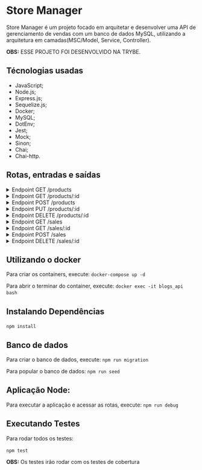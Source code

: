# Store Manager

Store Manager é um projeto focado em arquitetar e desenvolver uma API de gerenciamento de vendas com um banco de dados MySQL, utilizando a arquitetura em camadas(MSC/Model, Service, Controller).

<strong>OBS:</strong> ESSE PROJETO FOI DESENVOLVIDO NA TRYBE.

## Técnologias usadas
* JavaScript;
* Node.js;
* Express.js;
* Sequelize.js;
* Docker;
* MySQL;
* DotEnv;
* Jest;
* Mock;
* Sinon;
* Chai;
* Chai-http.

## Rotas, entradas e saídas

<details>
<summary>Endpoint GET /products</summary><br />
Utilizado para retornar as informações de todos os produtos que contém no banco de dados.

##### Exemplo de entrada:
<img alt="imagem-exemplo-entrada-correta-get-products" src="/images-readme/get-products-exemplo-entrada.png">

##### Exemplo de saída:
<img alt="imagem-exemplo-saida-correta-get-products" src="/images-readme/get-products-exemplo-saida.png">

</details>

<details>
<summary>Endpoint GET /products/:id</summary><br />
Utilizado para retornar as informações do produto com o id correspondente que contém no banco de dados.

##### Exemplo de entrada:
<img alt="imagem-exemplo-entrada-correta-get-products-id" src="/images-readme/get-products-id-exemplo-entrada.png">

##### Exemplo de saída:
<img alt="imagem-exemplo-saida-correta-get-products-id" src="/images-readme/get-products-id-exemplo-saida.png">

#### Mensagens de erro
Existe apenas uma mensagem de erro que seria quando o id não corresponde a nenhum produto.

##### Caso não exista produto com aquele id no banco de dados, o retorno será:
```
{
  "message": "Product not found"
}
```

</details>

<details>
<summary>Endpoint POST /products</summary><br />
Utilizado para criar e adicionar um novo produto no banco de dados. O banco de dados exige que o usuário insira somente um nome com, no mínimo, 5 caracters.

##### Informações necessárias:

* <strong>name:</strong> É o nome do produto. Deve ser enviado como string e o mínimo de caracters é 5. É obrigatório.

##### Exemplo de entrada:
<img alt="imagem-exemplo-entrada-correta-post-products" src="/images-readme/post-products-exemplo-entrada.png">

##### Exemplo de saída:
<img alt="imagem-exemplo-saída-correta-post-products" src="/images-readme/post-products-exemplo-saida.png">

#### Mensagens de erro
Existem dois cenários onde a saída acima pode não ser retornada: caso não seja enviado um nome e caso o nome não tenha, pelo menos, 5 caracters.

##### Retorno para caso falte o nome:
```
{
  "message": "\"name\" is required"
}
```

##### Retorno para caso name tenha menos de 5 caracters:
```
{
  "message": "\"name\" length must be at least 5 characters long"
}
```

</details>

<details>
<summary>Endpoint PUT /products/:id</summary><br />
Utilizado para atualizar o nome do produto com o id correspondente. Para isso, é necessário que o usuário insira somente um nome com, no mínimo, 5 caracters.

##### Informações necessárias:

* <strong>name:</strong> É o nome do produto. Deve ser enviado como string e o mínimo de caracters é 5. É obrigatório.

##### Exemplo de entrada:
<img alt="imagem-exemplo-entrada-correta-put-products-id" src="/images-readme/put-products-id-exemplo-entrada.png">

##### Exemplo de saída:
<img alt="imagem-exemplo-saída-correta-put-products-id" src="/images-readme/put-products-id-exemplo-saida.png">

#### Mensagens de erro
Existem dois cenários onde a saída acima pode não ser retornada: caso não seja enviado um nome e caso o nome não tenha, pelo menos, 5 caracters.

##### Retorno para caso falte o nome:
```
{
  "message": "\"name\" is required"
}
```

##### Retorno para caso name tenha menos de 5 caracters:
```
{
  "message": "\"name\" length must be at least 5 characters long"
}
```

</details>

<details>
<summary>Endpoint DELETE /products/:id</summary><br />
Utilizado para deletar o produto com o id correspondente.

##### Exemplo de entrada:
<img alt="imagem-exemplo-entrada-correta-delete-products-id" src="/images-readme/delete-products-id-exemplo-entrada.png">

##### Exemplo de saída:
<img alt="imagem-exemplo-saída-correta-delete-products-id" src="/images-readme/delete-products-id-exemplo-saida.png">

#### Mensagens de erro
Existe apenas uma mensagem de erro que seria quando o id não corresponde a nenhum produto.

##### Caso não exista produto com aquele id no banco de dados, o retorno será:
```
{
  "message": "Product not found"
}
```

</details>

<details>
<summary>Endpoint GET /sales</summary><br />
Utilizado para retornar as informações de todas as compras.

##### Exemplo de entrada:
<img alt="imagem-exemplo-entrada-correta-get-sales" src="/images-readme/get-sales-exemplo-entrada.png">

##### Exemplo de saída:
<img alt="imagem-exemplo-saida-correta-get-sales" src="/images-readme/get-sales-exemplo-saida.png">

</details>

<details>
<summary>Endpoint GET /sales/:id</summary><br />
Utilizado para retornar as informações da compra com o id correspondente que contém no banco de dados.

##### Exemplo de entrada:
<img alt="imagem-exemplo-entrada-correta-get-sales-id" src="/images-readme/get-sales-id-exemplo-entrada.png">

##### Exemplo de saída:
<img alt="imagem-exemplo-saida-correta-get-sales-id" src="/images-readme/get-sales-id-exemplo-saida.png">

#### Mensagens de erro
Existe apenas uma mensagem de erro que seria quando o id não corresponde a nenhuma compra.

##### Caso não exista a compra com aquele id no banco de dados, o retorno será:
```
{
  "message": "Sale not found"
}
```

</details>

<details>
<summary>Endpoint POST /sales</summary><br />
Utilizado para criar uma nova compra. Para isso, necessita de array que contém objetos com um id do produto e a quantidade do produto.


##### Informações necessárias:
* <strong>productId:</strong> É o id do produto e deve ser enviado como int. É obrigatório.
* <strong>quantity:</strong> É a quantidade do produto. Deve ser enviado como int e o número deve ser acima de 0. É obrigatório.

##### Exemplo de entrada:
<img alt="imagem-exemplo-de-entrada-correta-post-sales" src="/images-readme/post-sales-exemplo-entrada.png">

##### Exemplo de saída:
<img alt="imagem-exemplo-de-saida-correta-post-sales" src="/images-readme/post-sales-exemplo-saida.png">

#### Inserindo informações incorretas
Existem dois cenários onde a saída acima pode não ser retornada: caso não preencha os requisitos necessários(explicados nas Informações Necessárias acima) e caso falte alguma das informações obrigatórias. Cada um deles terá uma mensagem diferente avisando o motivo de estar incorreta.

##### Exemplo caso esteja faltando alguma das informações obrigatórias
```
{
  "message": "\"productId\" is required"
}
```

##### Exemplo caso não preencha os requisitos necessários:
```
{
  "message": "\"quantity\" must be greater than or equal to 1"
}
```

</details>

<details>
<summary>Endpoint DELETE /sales/:id</summary><br />
Utilizado para deletar as informações da compra com o id correspondente que contém no banco de dados.

##### Exemplo de entrada:
<img alt="imagem-exemplo-entrada-correta-delete-sales-id" src="/images-readme/delete-sales-id-exemplo-entrada.png">

##### Exemplo de saída:
<img alt="imagem-exemplo-saida-correta-delete-sales-id" src="/images-readme/delete-products-id-exemplo-saida.png">

#### Mensagens de erro
Existe apenas uma mensagem de erro que seria quando o id não corresponde a nenhuma compra.

##### Caso não exista a compra com aquele id no banco de dados, o retorno será:
```
{
  "message": "Sale not found"
}
```

</details>

## Utilizando o docker
Para criar os containers, execute: `docker-compose up -d`

Para abrir o terminar do container, execute: `docker exec -it blogs_api bash`

## Instalando Dependências
  `npm install`

## Banco de dados
Para criar o banco de dados, execute: `npm run migration`

Para popular o banco de dados: `npm run seed`

## Aplicação Node:
Para executar a aplicação e acessar as rotas, execute: `npm run debug`


## Executando Testes
Para rodar todos os testes:

  `npm test`

<!-- 
Para rodar um teste específico:

  `npm test nomeDoArquivo`

exemplo:
`npm test post`
-->


<strong>OBS:</strong> Os testes irão rodar com os testes de cobertura